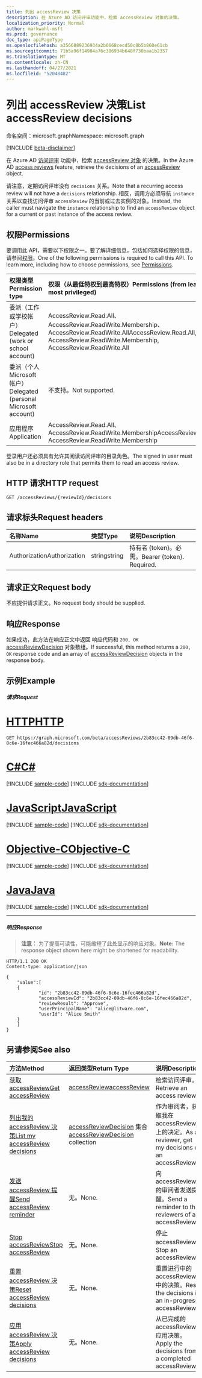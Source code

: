 ```yaml
---
title: 列出 accessReview 决策
description: 在 Azure AD 访问评审功能中，检索 accessReview 对象的决策。
localization_priority: Normal
author: markwahl-msft
ms.prod: governance
doc_type: apiPageType
ms.openlocfilehash: a3566889236934a2b0668cecd50c8b5b860e61cb
ms.sourcegitcommit: 71b5a96f14984a76c386934b648f730baa1b2357
ms.translationtype: MT
ms.contentlocale: zh-CN
ms.lasthandoff: 04/27/2021
ms.locfileid: "52048482"
---
```

# <a name="list-accessreview-decisions"></a><span data-ttu-id="d1d6b-103">列出 accessReview 决策</span><span class="sxs-lookup"><span data-stu-id="d1d6b-103">List accessReview decisions</span></span>

<span data-ttu-id="d1d6b-104">命名空间：microsoft.graph</span><span class="sxs-lookup"><span data-stu-id="d1d6b-104">Namespace: microsoft.graph</span></span>

[!INCLUDE [beta-disclaimer](../../includes/beta-disclaimer.md)]

<span data-ttu-id="d1d6b-105">在 Azure AD [访问评审](../resources/accessreviews-root.md) 功能中，检索 [accessReview 对象](../resources/accessreview.md) 的决策。</span><span class="sxs-lookup"><span data-stu-id="d1d6b-105">In the Azure AD [access reviews](../resources/accessreviews-root.md) feature, retrieve the decisions of an [accessReview](../resources/accessreview.md) object.</span></span>

<span data-ttu-id="d1d6b-106">请注意，定期访问评审没有 `decisions` 关系。</span><span class="sxs-lookup"><span data-stu-id="d1d6b-106">Note that a recurring access review will not have a `decisions` relationship.</span></span>  <span data-ttu-id="d1d6b-107">相反，调用方必须导航 `instance` 关系以查找访问评审 `accessReview` 的当前或过去实例的对象。</span><span class="sxs-lookup"><span data-stu-id="d1d6b-107">Instead, the caller must navigate the `instance` relationship to find an `accessReview` object for a current or past instance of the access review.</span></span>

## <a name="permissions"></a><span data-ttu-id="d1d6b-108">权限</span><span class="sxs-lookup"><span data-stu-id="d1d6b-108">Permissions</span></span>
<span data-ttu-id="d1d6b-p102">要调用此 API，需要以下权限之一。要了解详细信息，包括如何选择权限的信息，请参阅[权限](/graph/permissions-reference)。</span><span class="sxs-lookup"><span data-stu-id="d1d6b-p102">One of the following permissions is required to call this API. To learn more, including how to choose permissions, see [Permissions](/graph/permissions-reference).</span></span>

|<span data-ttu-id="d1d6b-111">权限类型</span><span class="sxs-lookup"><span data-stu-id="d1d6b-111">Permission type</span></span>                        | <span data-ttu-id="d1d6b-112">权限（从最低特权到最高特权）</span><span class="sxs-lookup"><span data-stu-id="d1d6b-112">Permissions (from least to most privileged)</span></span>              |
|:--------------------------------------|:---------------------------------------------------------|
|<span data-ttu-id="d1d6b-113">委派（工作或学校帐户）</span><span class="sxs-lookup"><span data-stu-id="d1d6b-113">Delegated (work or school account)</span></span>     | <span data-ttu-id="d1d6b-114">AccessReview.Read.All、AccessReview.ReadWrite.Membership、AccessReview.ReadWrite.All</span><span class="sxs-lookup"><span data-stu-id="d1d6b-114">AccessReview.Read.All, AccessReview.ReadWrite.Membership, AccessReview.ReadWrite.All</span></span>  |
|<span data-ttu-id="d1d6b-115">委派（个人 Microsoft 帐户）</span><span class="sxs-lookup"><span data-stu-id="d1d6b-115">Delegated (personal Microsoft account)</span></span> | <span data-ttu-id="d1d6b-116">不支持。</span><span class="sxs-lookup"><span data-stu-id="d1d6b-116">Not supported.</span></span> |
|<span data-ttu-id="d1d6b-117">应用程序</span><span class="sxs-lookup"><span data-stu-id="d1d6b-117">Application</span></span>                            | <span data-ttu-id="d1d6b-118">AccessReview.Read.All、AccessReview.ReadWrite.Membership</span><span class="sxs-lookup"><span data-stu-id="d1d6b-118">AccessReview.Read.All, AccessReview.ReadWrite.Membership</span></span> |

 <span data-ttu-id="d1d6b-119">登录用户还必须具有允许其阅读访问评审的目录角色。</span><span class="sxs-lookup"><span data-stu-id="d1d6b-119">The signed in user must also be in a directory role that permits them to read an access review.</span></span>

## <a name="http-request"></a><span data-ttu-id="d1d6b-120">HTTP 请求</span><span class="sxs-lookup"><span data-stu-id="d1d6b-120">HTTP request</span></span>
<!-- { "blockType": "ignored" } -->
```http
GET /accessReviews/{reviewId}/decisions
```
## <a name="request-headers"></a><span data-ttu-id="d1d6b-121">请求标头</span><span class="sxs-lookup"><span data-stu-id="d1d6b-121">Request headers</span></span>
| <span data-ttu-id="d1d6b-122">名称</span><span class="sxs-lookup"><span data-stu-id="d1d6b-122">Name</span></span>         | <span data-ttu-id="d1d6b-123">类型</span><span class="sxs-lookup"><span data-stu-id="d1d6b-123">Type</span></span>        | <span data-ttu-id="d1d6b-124">说明</span><span class="sxs-lookup"><span data-stu-id="d1d6b-124">Description</span></span> |
|:-------------|:------------|:------------|
| <span data-ttu-id="d1d6b-125">Authorization</span><span class="sxs-lookup"><span data-stu-id="d1d6b-125">Authorization</span></span> | <span data-ttu-id="d1d6b-126">string</span><span class="sxs-lookup"><span data-stu-id="d1d6b-126">string</span></span> | <span data-ttu-id="d1d6b-p103">持有者 \{token\}。必需。</span><span class="sxs-lookup"><span data-stu-id="d1d6b-p103">Bearer \{token\}. Required.</span></span> |

## <a name="request-body"></a><span data-ttu-id="d1d6b-129">请求正文</span><span class="sxs-lookup"><span data-stu-id="d1d6b-129">Request body</span></span>
<span data-ttu-id="d1d6b-130">不应提供请求正文。</span><span class="sxs-lookup"><span data-stu-id="d1d6b-130">No request body should be supplied.</span></span>

## <a name="response"></a><span data-ttu-id="d1d6b-131">响应</span><span class="sxs-lookup"><span data-stu-id="d1d6b-131">Response</span></span>
<span data-ttu-id="d1d6b-132">如果成功，此方法在响应正文中返回 响应代码和 `200, OK` [accessReviewDecision](../resources/accessreviewdecision.md) 对象数组。</span><span class="sxs-lookup"><span data-stu-id="d1d6b-132">If successful, this method returns a `200, OK` response code and an array of [accessReviewDecision](../resources/accessreviewdecision.md) objects in the response body.</span></span>

## <a name="example"></a><span data-ttu-id="d1d6b-133">示例</span><span class="sxs-lookup"><span data-stu-id="d1d6b-133">Example</span></span>
##### <a name="request"></a><span data-ttu-id="d1d6b-134">请求</span><span class="sxs-lookup"><span data-stu-id="d1d6b-134">Request</span></span>


# <a name="http"></a>[<span data-ttu-id="d1d6b-135">HTTP</span><span class="sxs-lookup"><span data-stu-id="d1d6b-135">HTTP</span></span>](#tab/http)
<!-- {
  "blockType": "request",
  "name": "get_accessReview_decisions_1"
}-->
```msgraph-interactive
GET https://graph.microsoft.com/beta/accessReviews/2b83cc42-09db-46f6-8c6e-16fec466a82d/decisions
```
# <a name="c"></a>[<span data-ttu-id="d1d6b-136">C#</span><span class="sxs-lookup"><span data-stu-id="d1d6b-136">C#</span></span>](#tab/csharp)
[!INCLUDE [sample-code](../includes/snippets/csharp/get-accessreview-decisions-1-csharp-snippets.md)]
[!INCLUDE [sdk-documentation](../includes/snippets/snippets-sdk-documentation-link.md)]

# <a name="javascript"></a>[<span data-ttu-id="d1d6b-137">JavaScript</span><span class="sxs-lookup"><span data-stu-id="d1d6b-137">JavaScript</span></span>](#tab/javascript)
[!INCLUDE [sample-code](../includes/snippets/javascript/get-accessreview-decisions-1-javascript-snippets.md)]
[!INCLUDE [sdk-documentation](../includes/snippets/snippets-sdk-documentation-link.md)]

# <a name="objective-c"></a>[<span data-ttu-id="d1d6b-138">Objective-C</span><span class="sxs-lookup"><span data-stu-id="d1d6b-138">Objective-C</span></span>](#tab/objc)
[!INCLUDE [sample-code](../includes/snippets/objc/get-accessreview-decisions-1-objc-snippets.md)]
[!INCLUDE [sdk-documentation](../includes/snippets/snippets-sdk-documentation-link.md)]

# <a name="java"></a>[<span data-ttu-id="d1d6b-139">Java</span><span class="sxs-lookup"><span data-stu-id="d1d6b-139">Java</span></span>](#tab/java)
[!INCLUDE [sample-code](../includes/snippets/java/get-accessreview-decisions-1-java-snippets.md)]
[!INCLUDE [sdk-documentation](../includes/snippets/snippets-sdk-documentation-link.md)]

---


##### <a name="response"></a><span data-ttu-id="d1d6b-140">响应</span><span class="sxs-lookup"><span data-stu-id="d1d6b-140">Response</span></span>
><span data-ttu-id="d1d6b-141">**注意：** 为了提高可读性，可能缩短了此处显示的响应对象。</span><span class="sxs-lookup"><span data-stu-id="d1d6b-141">**Note:** The response object shown here might be shortened for readability.</span></span>
<!-- {
  "blockType": "response",
  "truncated": true,
  "@odata.type": "microsoft.graph.accessReviewDecision",
  "isCollection": "true"
} -->
```http
HTTP/1.1 200 OK
Content-type: application/json

{
    "value":[
    {
            "id": "2b83cc42-09db-46f6-8c6e-16fec466a82d",
            "accessReviewId": "2b83cc42-09db-46f6-8c6e-16fec466a82d",
            "reviewResult": "Approve",
            "userPrincipalName": "alice@litware.com",
            "userId": "Alice Smith"
    }
    ]
}
```

## <a name="see-also"></a><span data-ttu-id="d1d6b-142">另请参阅</span><span class="sxs-lookup"><span data-stu-id="d1d6b-142">See also</span></span>

| <span data-ttu-id="d1d6b-143">方法</span><span class="sxs-lookup"><span data-stu-id="d1d6b-143">Method</span></span>           | <span data-ttu-id="d1d6b-144">返回类型</span><span class="sxs-lookup"><span data-stu-id="d1d6b-144">Return Type</span></span>    |<span data-ttu-id="d1d6b-145">说明</span><span class="sxs-lookup"><span data-stu-id="d1d6b-145">Description</span></span>|
|:---------------|:--------|:----------|
|[<span data-ttu-id="d1d6b-146">获取 accessReview</span><span class="sxs-lookup"><span data-stu-id="d1d6b-146">Get accessReview</span></span>](accessreview-get.md) |  [<span data-ttu-id="d1d6b-147">accessReview</span><span class="sxs-lookup"><span data-stu-id="d1d6b-147">accessReview</span></span>](../resources/accessreview.md) |  <span data-ttu-id="d1d6b-148">检索访问评审。</span><span class="sxs-lookup"><span data-stu-id="d1d6b-148">Retrieve an access review.</span></span> |
|[<span data-ttu-id="d1d6b-149">列出我的 accessReview 决策</span><span class="sxs-lookup"><span data-stu-id="d1d6b-149">List my accessReview decisions</span></span>](accessreview-listmydecisions.md) |        <span data-ttu-id="d1d6b-150">[accessReviewDecision](../resources/accessreviewdecision.md) 集合</span><span class="sxs-lookup"><span data-stu-id="d1d6b-150">[accessReviewDecision](../resources/accessreviewdecision.md) collection</span></span>|    <span data-ttu-id="d1d6b-151">作为审阅者，获取我在 accessReview 上的决定。</span><span class="sxs-lookup"><span data-stu-id="d1d6b-151">As a reviewer, get my decisions of an accessReview.</span></span>|
|[<span data-ttu-id="d1d6b-152">发送 accessReview 提醒</span><span class="sxs-lookup"><span data-stu-id="d1d6b-152">Send accessReview reminder</span></span>](accessreview-sendreminder.md) |       <span data-ttu-id="d1d6b-153">无。</span><span class="sxs-lookup"><span data-stu-id="d1d6b-153">None.</span></span>   |   <span data-ttu-id="d1d6b-154">向 accessReview 的审阅者发送提醒。</span><span class="sxs-lookup"><span data-stu-id="d1d6b-154">Send a reminder to the reviewers of an accessReview.</span></span> |
|[<span data-ttu-id="d1d6b-155">Stop accessReview</span><span class="sxs-lookup"><span data-stu-id="d1d6b-155">Stop accessReview</span></span>](accessreview-stop.md) |        <span data-ttu-id="d1d6b-156">无。</span><span class="sxs-lookup"><span data-stu-id="d1d6b-156">None.</span></span>   |   <span data-ttu-id="d1d6b-157">停止 accessReview。</span><span class="sxs-lookup"><span data-stu-id="d1d6b-157">Stop an accessReview.</span></span> |
|[<span data-ttu-id="d1d6b-158">重置 accessReview 决策</span><span class="sxs-lookup"><span data-stu-id="d1d6b-158">Reset accessReview decisions</span></span>](accessreview-reset.md) |        <span data-ttu-id="d1d6b-159">无。</span><span class="sxs-lookup"><span data-stu-id="d1d6b-159">None.</span></span>   |   <span data-ttu-id="d1d6b-160">重置进行中的 accessReview 中的决策。</span><span class="sxs-lookup"><span data-stu-id="d1d6b-160">Reset the decisions in an in-progress accessReview.</span></span>|
|[<span data-ttu-id="d1d6b-161">应用 accessReview 决策</span><span class="sxs-lookup"><span data-stu-id="d1d6b-161">Apply accessReview decisions</span></span>](accessreview-apply.md) |        <span data-ttu-id="d1d6b-162">无。</span><span class="sxs-lookup"><span data-stu-id="d1d6b-162">None.</span></span>   |   <span data-ttu-id="d1d6b-163">从已完成的 accessReview 应用决策。</span><span class="sxs-lookup"><span data-stu-id="d1d6b-163">Apply the decisions from a completed accessReview.</span></span>|


<!--
{
  "type": "#page.annotation",
  "description": "Get accessReview decisions",
  "keywords": "",
  "section": "documentation",
  "tocPath": "",
  "suppressions": [
  ]
}
-->



